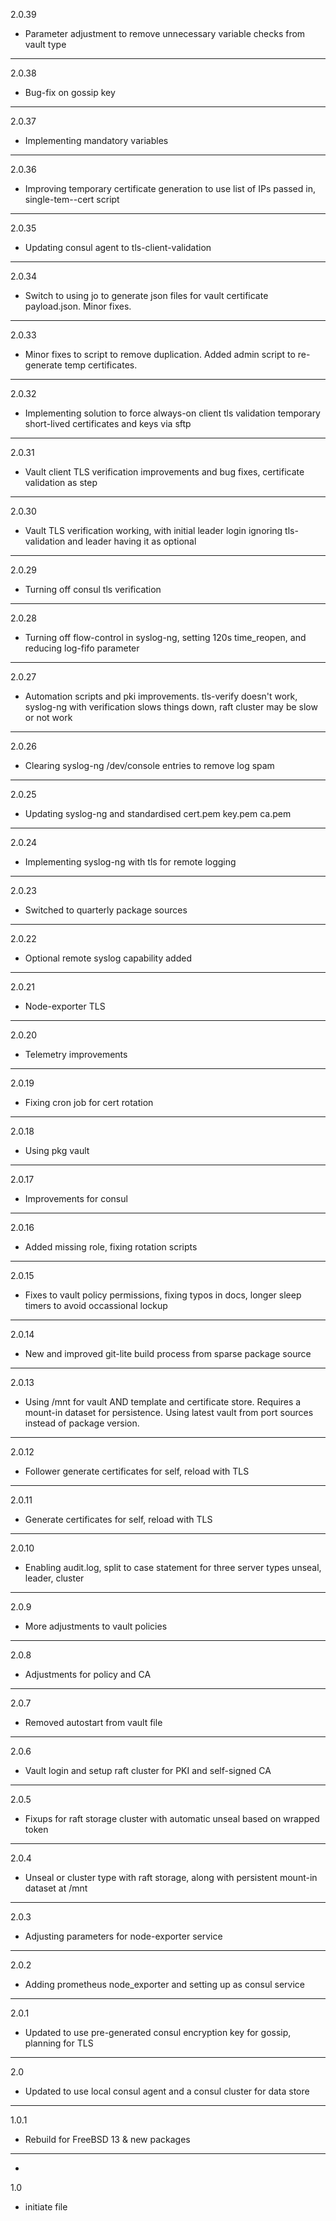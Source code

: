 2.0.39

* Parameter adjustment to remove unnecessary variable checks from vault type

---

2.0.38

* Bug-fix on gossip key

---

2.0.37

* Implementing mandatory variables

---

2.0.36

* Improving temporary certificate generation to use list of IPs passed in, single-tem--cert script

---

2.0.35

* Updating consul agent to tls-client-validation

---

2.0.34

* Switch to using jo to generate json files for vault certificate payload.json. Minor fixes.

---

2.0.33

* Minor fixes to script to remove duplication. Added admin script to re-generate temp certificates.

---

2.0.32

* Implementing solution to force always-on client tls validation temporary short-lived certificates and keys via sftp

---

2.0.31

* Vault client TLS verification improvements and bug fixes, certificate validation as step

---

2.0.30

* Vault TLS verification working, with initial leader login ignoring tls-validation and leader having it as optional

---

2.0.29

* Turning off consul tls verification

---

2.0.28

* Turning off flow-control in syslog-ng, setting 120s time_reopen, and reducing log-fifo parameter

---

2.0.27

* Automation scripts and pki improvements. tls-verify doesn't work, syslog-ng with verification slows things down, raft cluster may be slow or not work

---

2.0.26

* Clearing syslog-ng /dev/console entries to remove log spam

---

2.0.25

* Updating syslog-ng and standardised cert.pem key.pem ca.pem

---

2.0.24

* Implementing syslog-ng with tls for remote logging

---

2.0.23

* Switched to quarterly package sources

---

2.0.22

* Optional remote syslog capability added

---

2.0.21

* Node-exporter TLS

---

2.0.20

* Telemetry improvements

---

2.0.19

* Fixing cron job for cert rotation

---

2.0.18

* Using pkg vault

---

2.0.17

* Improvements for consul

---

2.0.16

* Added missing role, fixing rotation scripts

---

2.0.15

* Fixes to vault policy permissions, fixing typos in docs, longer sleep timers to avoid occassional lockup

---

2.0.14

* New and improved git-lite build process from sparse package source

---

2.0.13

* Using /mnt for vault AND template and certificate store. Requires a mount-in dataset for persistence. Using latest vault from port sources instead of package version.

---

2.0.12

* Follower generate certificates for self, reload with TLS

---

2.0.11

* Generate certificates for self, reload with TLS

---

2.0.10

* Enabling audit.log, split to case statement for three server types unseal, leader, cluster

---

2.0.9

* More adjustments to vault policies

---

2.0.8

* Adjustments for policy and CA

---

2.0.7

* Removed autostart from vault file

---

2.0.6

* Vault login and setup raft cluster for PKI and self-signed CA

---

2.0.5

* Fixups for raft storage cluster with automatic unseal based on wrapped token

---

2.0.4

* Unseal or cluster type with raft storage, along with persistent mount-in dataset at /mnt

---

2.0.3

* Adjusting parameters for node-exporter service

---

2.0.2

* Adding prometheus node_exporter and setting up as consul service

---

2.0.1

* Updated to use pre-generated consul encryption key for gossip, planning for TLS

---

2.0

* Updated to use local consul agent and a consul cluster for data store

---

1.0.1

* Rebuild for FreeBSD 13 & new packages

---
-

1.0

* initiate file
